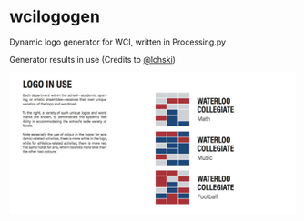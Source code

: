# wcilogogen
Dynamic logo generator for WCI, written in Processing.py

Generator results in use (Credits to [@lchski](https://github.com/lchski))

![Alt text](https://github.com/edwardhdlu/wcilogogen/blob/master/demo/1.jpg)
